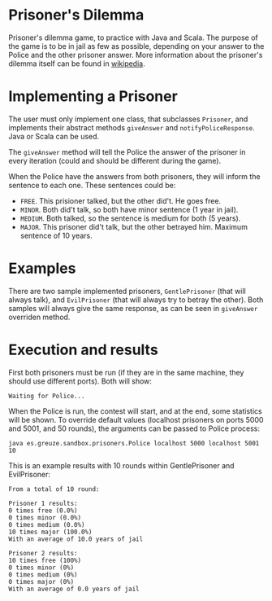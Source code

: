 Prisoner's Dilemma
==================

Prisoner's dilemma game, to practice with Java and Scala. The purpose of
the game is to be in jail as few as possible, depending on your answer
to the Police and the other prisoner answer. More information about the
prisoner's dilemma itself can be found in
[wikipedia](https://en.wikipedia.org/wiki/Prisoner%27s_dilemma).

# Implementing a Prisoner

The user must only implement one class, that subclasses `Prisoner`, and
implements their abstract methods `giveAnswer` and
`notifyPoliceResponse`. Java or Scala can be used.

The `giveAnswer` method will tell the Police the
answer of the prisoner in every iteration (could and should be different
during the game).

When the Police have the answers from both prisoners,
they will inform the sentence to each one. These sentences could be:

* `FREE`. This prisioner talked, but the other did't. He goes free.
* `MINOR`. Both did't talk, so both have minor sentence (1 year in jail).
* `MEDIUM`. Both talked, so the sentence is medium for both (5 years).
* `MAJOR`. This prisoner did't talk, but the other betrayed him. Maximum
sentence of 10 years.

# Examples

There are two sample implemented prisoners, `GentlePrisoner` (that will
always talk), and `EvilPrisoner` (that will always try to betray the
other). Both samples will always give the same response, as can be seen
in `giveAnswer` overriden method.

# Execution and results

First both prisoners must be run (if they are in the same machine, they
should use different ports). Both will show:

```
Waiting for Police...
```

When the Police is run, the contest will start, and at the end, some
statistics will be shown. To override default values (localhost
prisoners on ports 5000 and 5001, and 50 rounds), the arguments can be
passed to Police process:

```
java es.greuze.sandbox.prisoners.Police localhost 5000 localhost 5001 10
```

This is an example results with 10 rounds within GentlePrisoner and
EvilPrisoner:

```
From a total of 10 round:

Prisoner 1 results:
0 times free (0.0%)
0 times minor (0.0%)
0 times medium (0.0%)
10 times major (100.0%)
With an average of 10.0 years of jail

Prisoner 2 results:
10 times free (100%)
0 times minor (0%)
0 times medium (0%)
0 times major (0%)
With an average of 0.0 years of jail
```
